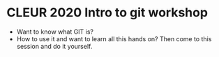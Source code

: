 # CLEUR 2020 Intro to git workshop
 - Want to know what GIT is?
 - How to use it and want to learn all this hands on? 
 Then come to this session and do it yourself.
